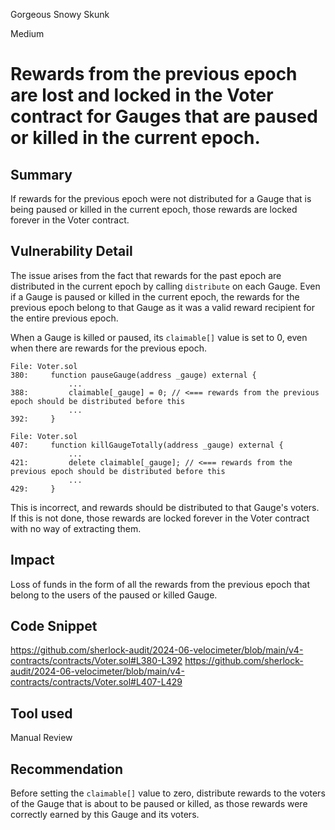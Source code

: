 Gorgeous Snowy Skunk

Medium

# Rewards from the previous epoch are lost and locked in the Voter contract for Gauges that are paused or killed in the current epoch.

## Summary

If rewards for the previous epoch were not distributed for a Gauge that is being paused or killed in the current epoch, those rewards are locked forever in the Voter contract.

## Vulnerability Detail

The issue arises from the fact that rewards for the past epoch are distributed in the current epoch by calling `distribute` on each Gauge. Even if a Gauge is paused or killed in the current epoch, the rewards for the previous epoch belong to that Gauge as it was a valid reward recipient for the entire previous epoch.

When a Gauge is killed or paused, its `claimable[]` value is set to 0, even when there are rewards for the previous epoch.

```solidity
File: Voter.sol
380:     function pauseGauge(address _gauge) external {
             ...
388:         claimable[_gauge] = 0; // <=== rewards from the previous epoch should be distributed before this
             ...
392:     }
```

```solidity
File: Voter.sol
407:     function killGaugeTotally(address _gauge) external {
             ...
421:         delete claimable[_gauge]; // <=== rewards from the previous epoch should be distributed before this
             ...
429:     }
```

This is incorrect, and rewards should be distributed to that Gauge's voters. If this is not done, those rewards are locked forever in the Voter contract with no way of extracting them.

## Impact

Loss of funds in the form of all the rewards from the previous epoch that belong to the users of the paused or killed Gauge.

## Code Snippet

https://github.com/sherlock-audit/2024-06-velocimeter/blob/main/v4-contracts/contracts/Voter.sol#L380-L392
https://github.com/sherlock-audit/2024-06-velocimeter/blob/main/v4-contracts/contracts/Voter.sol#L407-L429

## Tool used

Manual Review

## Recommendation

Before setting the `claimable[]` value to zero, distribute rewards to the voters of the Gauge that is about to be paused or killed, as those rewards were correctly earned by this Gauge and its voters.
